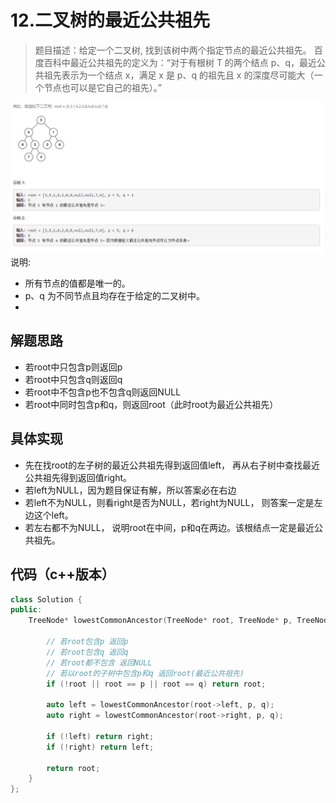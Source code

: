 # 12.二叉树的最近公共祖先

>题目描述：给定一个二叉树, 找到该树中两个指定节点的最近公共祖先。
百度百科中最近公共祖先的定义为：“对于有根树 T 的两个结点 p、q，最近公共祖先表示为一个结点 x，满足 x 是 p、q 的祖先且 x 的深度尽可能大（一个节点也可以是它自己的祖先）。”

![示例](images\二叉树_12.png)
说明:
+ 所有节点的值都是唯一的。
+ p、q 为不同节点且均存在于给定的二叉树中。
+ 
## 解题思路

+ 若root中只包含p则返回p
+ 若root中只包含q则返回q
+ 若root中不包含p也不包含q则返回NULL
+ 若root中同时包含p和q，则返回root（此时root为最近公共祖先）
  
## 具体实现

+ 先在找root的左子树的最近公共祖先得到返回值left， 再从右子树中查找最近公共祖先得到返回值right。
+ 若left为NULL，因为题目保证有解，所以答案必在右边
+ 若left不为NULL，则看right是否为NULL，若right为NULL， 则答案一定是左边这个left。
+ 若左右都不为NULL， 说明root在中间，p和q在两边。该根结点一定是最近公共祖先。

## 代码（c++版本）

```c++
class Solution {
public:
    TreeNode* lowestCommonAncestor(TreeNode* root, TreeNode* p, TreeNode* q) {
        
        // 若root包含p 返回p
        // 若root包含q 返回q
        // 若root都不包含 返回NULL
        // 若以root的子树中包含p和q 返回root(最近公共祖先)
        if (!root || root == p || root == q) return root;
        
        auto left = lowestCommonAncestor(root->left, p, q);
        auto right = lowestCommonAncestor(root->right, p, q);
        
        if (!left) return right;
        if (!right) return left;
        
        return root;
    }
};

```
